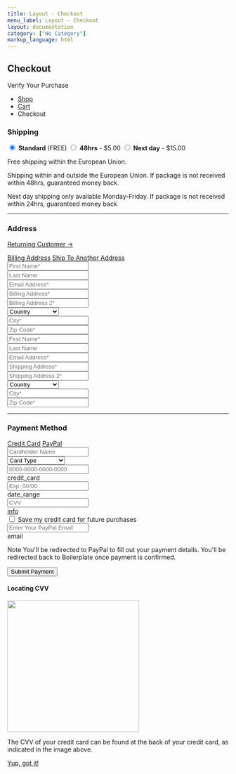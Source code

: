 ```yaml
---
title: Layout - Checkout
menu_label: Layout - Checkout
layout: documentation
category: ["No Category"]
markup_language: html
---
```


<!-- Masthead -->
<div class="section-block masthead bg-grey-ultralight">
  <div class="row align-items-center">
    <div class="col w-6/12">
      <h2>Checkout</h2>
      <p class="lead mb-0">Verify Your Purchase</p>
    </div>
    <div class="col w-6/12 right left-sm">
      <ul class="breadcrumb">
        <li>
          <a href="shop-grid-three-columns.html">Shop</a>
        </li>
        <li>
          <a href="cart.html">Cart</a>
        </li>
        <li> Checkout </li>
      </ul>
    </div>
  </div>
</div>
<!-- Masthead End -->
<div class="section-block">
  <div class="row">
    <!-- Content Inner -->
    <div class="col w-6/12 w-md-full offset-1 offset-md-0 order-1 order-md-2 content-inner">
      <!-- Billing Form -->
      <div class="billing-details">
        <div class="billing-form-container">
          <form class="billing-form" action="#" method="post" novalidate="">
            <!-- Shipping -->
            <div class="row">
              <div class="col w-full">
                <h3 class="mb-30">Shipping</h3>
                <div class="field-wrapper pt-10 pb-10">
                  <input id="radio-1" class="form-element radio active" data-toggle-content="" data-include-margin="" data-target-content="#toggable" name="radio-group" type="radio" checked="">
                  <label for="radio-1" class="radio-label form-radio"><strong>Standard</strong> (FREE)</label>
                  <input id="radio-2" class="form-element radio" name="radio-group" type="radio" data-toggle-content="" data-include-margin="" data-target-content="#toggable-2">
                  <label for="radio-2" class="radio-label form-radio"><strong>48hrs</strong> - $5.00</label>
                  <input id="radio-3" class="form-element radio" name="radio-group" type="radio" data-toggle-content="" data-include-margin="" data-target-content="#toggable-3">
                  <label for="radio-3" class="radio-label form-radio"><strong>Next day</strong> - $15.00</label>
                  <div id="toggable" class="collapsable-target active">
                    <p>Free shipping within the European Union.</p>
                  </div>
                  <div id="toggable-2" class="collapsable-target">
                    <p>Shipping within and outside the European Union. If package is not received within 48hrs, guaranteed money back.</p>
                  </div>
                  <div id="toggable-3" class="collapsable-target">
                    <p>Next day shipping only available Monday-Friday. If package is not received within 24hrs, guaranteed money back</p>
                  </div>
                </div>
              </div>
            </div>
            <!-- Shipping End -->
            <div class="row full-width collapse">
              <div class="col w-full">
                <hr class="mt-20 mb-40">
              </div>
            </div>
            <!-- Billing Shipping Address -->
            <div class="row">
              <div class="col w-full">
                <div class="row">
                  <div class="col w-6/12">
                    <h3 class="mb-30">Address</h3>
                  </div>
                  <div class="col w-6/12 right left-sm">
                    <p><a href="#">Returning Customer →</a></p>
                  </div>
                </div>
                <div class="tabs">
                  <div class="tab-nav button-nav">
                    <a href="#tabs-billing-address" class="button size-sm rounded-tl rounded-sm-t bg-grey-lightest bg-hover-grey-lightest color-grey-dark color-hover-grey-darkest active bg-active-primary color-active-white">Billing Address</a>
                    <a href="#tabs-shipping-address" class="button size-sm rounded-tr bg-grey-lightest bg-hover-grey-lightest color-grey-dark color-hover-grey-darkest bg-active-primary color-active-white">Ship To Another Address</a>
                  </div>
                  <div class="tab-panes">
                    <div id="tabs-billing-address" class="active animate">
                      <div class="tab-content">
                        <div class="row row-form">
                          <div class="col w-full">
                            <div class="row merged-form-elements">
                              <div class="col w-6/12">
                                <input type="text" name="fname_billing" class="form-fname form-element rounded md" placeholder="First Name*" required="">
                              </div>
                              <div class="col w-6/12">
                                <input type="text" name="lname_billing" class="form-lname form-element rounded md" placeholder="Last Name" required="">
                              </div>
                            </div>
                          </div>
                        </div>
                        <div class="row">
                          <div class="col w-full">
                            <input type="email" name="email_billing" class="form-email form-element rounded md" placeholder="Email Address*" required="">
                          </div>
                        </div>
                        <div class="row">
                          <div class="col w-full">
                            <input type="text" name="address_billing" class="form-billing-address form-element rounded md" placeholder="Billing Address*" required="">
                          </div>
                        </div>
                        <div class="row">
                          <div class="col w-full">
                            <input type="text" name="address_billing_2" class="form-billing-address-2 form-element rounded md" placeholder="Billing Address 2*" required="">
                          </div>
                        </div>
                        <div class="row">
                          <div class="col w-full">
                            <div class="form-select size-md">
                              <select name="country_billing" class="form-element rounded" required="">
                                <option selected="selected" value="">Country</option>
                                <option value="">Andorra</option>
                                <option value="">France</option>
                                <option value="">Germany</option>
                                <option value="">Norway</option>
                                <option value="">Sweden</option>
                                <option value="">United Kingdom</option>
                                <option value="">United States</option>
                              </select>
                            </div>
                          </div>
                        </div>
                        <div class="row row-form">
                          <div class="col w-full">
                            <div class="row merged-form-elements">
                              <div class="col w-8/12">
                                <input type="text" name="city_billing" class="form-city form-element rounded md" placeholder="City*" required="">
                              </div>
                              <div class="col w-4/12">
                                <input type="text" name="zip_code_billing" class="form-zip-code form-element rounded md" placeholder="Zip Code*" required="">
                              </div>
                            </div>
                          </div>
                        </div>
                      </div>
                    </div>
                    <div id="tabs-shipping-address">
                      <div class="tab-content">
                        <div class="row">
                          <div class="col w-full">
                            <div class="row merged-form-elements">
                              <div class="col w-6/12">
                                <input type="text" name="fname_shipping" class="form-fname form-element rounded md" placeholder="First Name*" required="">
                              </div>
                              <div class="col w-6/12">
                                <input type="text" name="lname_shipping" class="form-lname form-element rounded md" placeholder="Last Name" required="">
                              </div>
                            </div>
                          </div>
                        </div>
                        <div class="row">
                          <div class="col w-full">
                            <input type="email" name="email_shipping" class="form-email form-element rounded md" placeholder="Email Address*" required="">
                          </div>
                        </div>
                        <div class="row">
                          <div class="col w-full">
                            <input type="text" name="address_shipping" class="form-address form-element rounded md" placeholder="Shipping Address*" required="">
                          </div>
                        </div>
                        <div class="row">
                          <div class="col w-full">
                            <input type="text" name="address_shipping_2" class="form-address-2 form-element rounded md" placeholder="Shipping Address 2*" required="">
                          </div>
                        </div>
                        <div class="row">
                          <div class="col w-full">
                            <div class="form-select size-md">
                              <select name="country_billing" class="form-element rounded" required="">
                                <option selected="selected" value="">Country</option>
                                <option value="">Andorra</option>
                                <option value="">France</option>
                                <option value="">Germany</option>
                                <option value="">Norway</option>
                                <option value="">Sweden</option>
                                <option value="">United Kingdom</option>
                                <option value="">United States</option>
                              </select>
                            </div>
                          </div>
                        </div>
                        <div class="row row-form">
                          <div class="col w-full">
                            <div class="row merged-form-elements">
                              <div class="col w-8/12">
                                <input type="text" name="city_shipping" class="form-city form-element rounded md" placeholder="City*" required="">
                              </div>
                              <div class="col w-4/12">
                                <input type="text" name="zip_code_shipping" class="form-zip-code form-element rounded md" placeholder="Zip Code*" required="">
                              </div>
                            </div>
                          </div>
                        </div>
                      </div>
                    </div>
                  </div>
                </div>
              </div>
            </div>
            <!-- Billing Shipping Address End -->
            <div class="row fulid collapse">
              <div class="col w-full">
                <hr class="mt-40 mb-40">
              </div>
            </div>
            <!-- Payment Method -->
            <div class="row">
              <div class="col w-full">
                <h3 class="mb-30">Payment Method</h3>
                <div class="tabs">
                  <div class="tab-nav button-nav">
                    <a href="#tabs-credit-card" class="button size-sm rounded-tl rounded-sm-t bg-grey-lightest bg-hover-grey-lightest color-grey-dark color-hover-grey-darkest active bg-active-primary color-active-white">Credit Card</a>
                    <a href="#tabs-paypal" class="button size-sm rounded-tr bg-grey-lightest bg-hover-grey-lightest color-grey-dark color-hover-grey-darkest bg-active-primary color-active-white">PayPal</a>
                  </div>
                  <div class="tab-panes">
                    <div id="tabs-credit-card" class="active animate">
                      <div class="tab-content">
                        <div class="row">
                          <div class="col w-full">
                            <input type="text" name="fname_billing" class="form-fname form-element rounded md" placeholder="Cardholder Name" required="">
                          </div>
                        </div>
                        <div class="row">
                          <div class="col w-full">
                            <div class="row">
                              <div class="col w-full">
                                <div class="form-select size-md">
                                  <select name="card_type" class="form-element rounded" required="">
                                    <option selected="selected" value="">Card Type</option>
                                    <option value="">Visa</option>
                                    <option value="">Visa Express</option>
                                    <option value="">MasterCard</option>
                                    <option value="">American Express</option>
                                  </select>
                                </div>
                              </div>
                            </div>
                          </div>
                        </div>
                        <div class="row">
                          <div class="col w-full">
                            <div class="input-group">
                              <input type="text" name="card_number" class="form-credit-card form-element rounded size-md rounded-l" placeholder="0000-0000-0000-0000" required="">
                              <div class="form-element input-icon size-md rounded-r"><span class="icon-material">credit_card</span></div>
                            </div>
                          </div>
                        </div>
                        <div class="row row-form">
                          <div class="col w-full">
                            <div class="row merged-form-elements">
                              <div class="col w-8/12">
                                <div class="input-group">
                                  <input type="text" name="card_expiration" class="form-expiration form-element rounded-l size-md" placeholder="Exp: 00/00" maxlength="5" required="">
                                  <div class="form-element input-icon size-md rounded-r"><span class="icon-material">date_range</span></div>
                                </div>
                              </div>
                              <div class="col w-4/12">
                                <div class="input-group">
                                  <input type="text" name="card_scode" class="form-security-code form-element rounded size-md rounded-l center" placeholder="CVV" maxlength="3" required="">
                                  <div class="form-element input-icon size-md rounded-r"><a data-content="inline" href="#cvv-modal" class="lightbox-link icon-material color-primary" data-aux-classes="tml-cart-modal tml-exit-light m-0 height-auto" data-modal-mode="" data-toolbar="" data-modal-width="300" data-lightbox-animation="fade" data-modal-animation="slideInTop">info</a></div>
                                </div>
                              </div>
                            </div>
                          </div>
                        </div>
                        <div class="row">
                          <div class="col w-full">
                            <div class="field-wrapper pt-10 pb-10">
                              <input id="checkbox-save-card-details" class="form-save-card-details form-element checkbox rounded no-margin-bottom" name="save_card_details" type="checkbox" required="">
                              <label for="checkbox-save-card-details" class="checkbox-label no-margin-bottom">Save my credit card for future purchases</label>
                            </div>
                          </div>
                        </div>
                      </div>
                    </div>
                    <div id="tabs-paypal">
                      <div class="tab-content">
                        <div class="row">
                          <div class="col w-full">
                            <div class="input-group">
                              <input type="email" name="paypal_email" class="form-email form-element rounded-l md" placeholder="Enter Your PayPal Email" required="">
                              <div class="form-element input-icon size-md rounded-r"><span class="icon-material">email</span></div>
                            </div>
                          </div>
                        </div>
                        <div class="row">
                          <div class="col w-10/12">
                            <p><span class="badge rounded bg-pink color-white">Note</span> You'll be redirected to PayPal to fill out your payment details. You'll be redirected back to Boilerplate once payment is confirmed.</p>
                          </div>
                        </div>
                      </div>
                    </div>
                  </div>
                </div>
              </div>
            </div>
            <!-- Payment Method End -->
            <!-- Submit Payment -->
            <div class="row">
              <div class="col w-full">
                <input type="submit" value="Submit Payment" class="form-submit button rounded size-md mb-0">
              </div>
            </div>
            <!-- Submit Payment End -->
          </form>
        </div>
      </div>
      <!-- Billing Form End -->
    </div>
    <!-- Content Inner End -->
  </div>
</div>
<!-- CVV Modal -->
<div id="cvv-modal" class="modal-dialog-inner section-block cart-overview pt-0 pb-30 background-none hide">
  <div class="modal-header bg-green color-white">
    <h4 class="modal-header-title">Locating CVV</h4>
  </div>
  <div class="thumbnail">
    <img src="images/generic/cvv-credit-card.jpeg" width="300" alt="">
  </div>
  <p>The CVV of your credit card can be found at the back of your credit card, as indicated in the image above.</p>
  <!-- Aux Close -->
  <div class="row">
    <div class="col w-full center">
      <a href="#" class="tml-aux-exit button rounded size-md no-margin-right">Yup, got it!</a>
    </div>
  </div>
  <!-- Aux Close End -->
</div>
<!-- CVV Modal End -->
